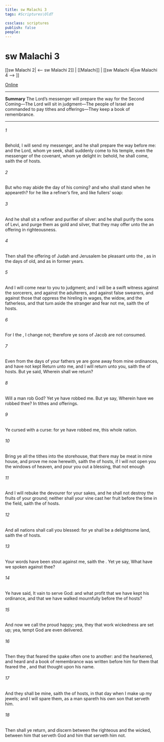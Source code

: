 ```yaml
---
title: sw Malachi 3
tags: #Scriptures\OldT

cssclass: scriptures
publish: false
people:
---
```


# sw Malachi 3
[[sw Malachi 2| <-- sw Malachi 2]] | [[Malachi]] | [[sw Malachi 4|sw Malachi 4 --> ]]

[Online](https://churchofjesuschrist.org/study/scriptures/ot/mal/3?lang=eng)

---
__Summary__
The Lord’s messenger will prepare the way for the Second Coming—The Lord will sit in judgment—The people of Israel are commanded to pay tithes and offerings—They keep a book of remembrance.

---
###### 1 
Behold, I will send my messenger, and he shall prepare the way before me: and the Lord, whom ye seek, shall suddenly come to his temple, even the messenger of the covenant, whom ye delight in: behold, he shall come, saith the  of hosts.

###### 2 
But who may abide the day of his coming? and who shall stand when he appeareth? for he  like a refiner’s fire, and like fullers’ soap:

###### 3 
And he shall sit  a refiner and purifier of silver: and he shall purify the sons of Levi, and purge them as gold and silver, that they may offer unto the  an offering in righteousness.

###### 4 
Then shall the offering of Judah and Jerusalem be pleasant unto the , as in the days of old, and as in former years.

###### 5 
And I will come near to you to judgment; and I will be a swift witness against the sorcerers, and against the adulterers, and against false swearers, and against those that oppress the hireling in  wages, the widow, and the fatherless, and that turn aside the stranger  and fear not me, saith the  of hosts.

###### 6 
For I  the , I change not; therefore ye sons of Jacob are not consumed.

###### 7 
Even from the days of your fathers ye are gone away from mine ordinances, and have not kept  Return unto me, and I will return unto you, saith the  of hosts. But ye said, Wherein shall we return?

###### 8 
Will a man rob God? Yet ye have robbed me. But ye say, Wherein have we robbed thee? In tithes and offerings.

###### 9 
Ye  cursed with a curse: for ye have robbed me,  this whole nation.

###### 10 
Bring ye all the tithes into the storehouse, that there may be meat in mine house, and prove me now herewith, saith the  of hosts, if I will not open you the windows of heaven, and pour you out a blessing, that  not  enough 

###### 11 
And I will rebuke the devourer for your sakes, and he shall not destroy the fruits of your ground; neither shall your vine cast her fruit before the time in the field, saith the  of hosts.

###### 12 
And all nations shall call you blessed: for ye shall be a delightsome land, saith the  of hosts.

###### 13 
Your words have been stout against me, saith the . Yet ye say, What have we spoken  against thee?

###### 14 
Ye have said, It  vain to serve God: and what profit  that we have kept his ordinance, and that we have walked mournfully before the  of hosts?

###### 15 
And now we call the proud happy; yea, they that work wickedness are set up; yea,  tempt God are even delivered.

###### 16 
Then they that feared the  spake often one to another: and the  hearkened, and heard  and a book of remembrance was written before him for them that feared the , and that thought upon his name.

###### 17 
And they shall be mine, saith the  of hosts, in that day when I make up my jewels; and I will spare them, as a man spareth his own son that serveth him.

###### 18 
Then shall ye return, and discern between the righteous and the wicked, between him that serveth God and him that serveth him not.

